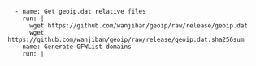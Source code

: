       - name: Get geoip.dat relative files
        run: |
          wget https://github.com/wanjiban/geoip/raw/release/geoip.dat
          wget https://github.com/wanjiban/geoip/raw/release/geoip.dat.sha256sum
      - name: Generate GFWList domains
        run: |

